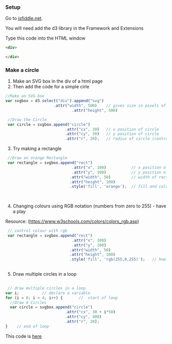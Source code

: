 ### Setup
Go to [jsfiddle.net](https://jsfiddle.net/).

You will need add the d3 library in the Framework and Extensions

Type this code into the HTML window

``` html
<div>

</div>
```

### Make a circle
1. Make an SVG box in the div of a html page
2. Then add the code for a simple cirle

``` javascript
//Make an SVG box
var svgbox = d3.select("div").append("svg")
		             .attr("width", 500)	// gives size in pixels of svg box
                             .attr("height", 500)

 //Draw the Circle
 var circle = svgbox.append("circle")
                          .attr("cx", 30)	// x position of circle
                          .attr("cy", 30)	// y position of circle
                          .attr("r", 20);	// radius of circle (controls size)
``` 

3. Try making a rectangle

``` javascript 
 //Draw an orange Rectangle
 var rectangle = svgbox.append("rect")
                             .attr("x", 100)	       // x position of top left of rectangle
                             .attr("y", 100)	       // y position of top left of rectangle
                            .attr("width", 50)	       // width of rectangle in pixels
                            .attr("height", 100)       
                            .style('fill', 'orange');  // fill and colour
                            
  
 ``` 

4. Changing colours using RGB notation (numbers from zero to 255) - have a play

Resource: (https://www.w3schools.com/colors/colors_rgb.asp)

``` javascript  
 // control colour with rgb 
 var rectangle = svgbox.append("rect")
                             .attr("x", 100)
                             .attr("y", 200)
                            .attr("width", 50)
                            .attr("height", 100)
                            .style('fill', 'rgb(255,0,255)'); 	// how much red, green and blue - play and learn
  
 ``` 

5. Draw multiple circles in a loop

``` javascript  
  
 // draw multiple circles in a loop                               
var i;			// declare a variable
for (i = 0; i < 4; i++) { 		//  start of loop
  //Draw 4 Circles
  var circle = svgbox.append("circle")
                          .attr("cx", 30 + i*50)
                          .attr("cy", 400)
                          .attr("r", 20);
}    // end of loop
```	

This code is [here](https://jsfiddle.net/brennanpincardiff/n75wrkua/15/)
